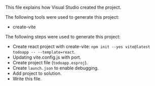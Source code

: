 This file explains how Visual Studio created the project.

The following tools were used to generate this project:
- create-vite

The following steps were used to generate this project:
- Create react project with create-vite: `npm init --yes vite@latest todoapp -- --template=react`.
- Updating vite.config.js with port.
- Create project file (`todoapp.esproj`).
- Create `launch.json` to enable debugging.
- Add project to solution.
- Write this file.
